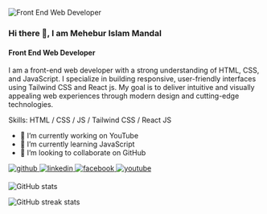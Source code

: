 ![Front End Web Developer](https://media.licdn.com/dms/image/v2/D5616AQHp8FU6EzVgPw/profile-displaybackgroundimage-shrink_350_1400/profile-displaybackgroundimage-shrink_350_1400/0/1723699430698?e=1729123200&v=beta&t=syHJMSNHCfTH2rIgAPfPuat0nBCpp9ANtkTXzEW5zqI)

### Hi there 👋, I am Mehebur Islam Mandal
#### Front End Web Developer
I am a front-end web developer with a strong understanding of HTML, CSS, and JavaScript. I specialize in building responsive, user-friendly interfaces using Tailwind CSS and React js. My goal is to deliver intuitive and visually appealing web experiences through modern design and cutting-edge technologies.

Skills: HTML / CSS / JS / Tailwind CSS / React JS

- 🔭 I’m currently working on YouTube 
- 🌱 I’m currently learning JavaScript 
- 👯 I’m looking to collaborate on GitHub 


<a href="https://github.com/MeheburIslamMandal" target="_blank">
<img src=https://img.shields.io/badge/github-%2324292e.svg?&style=for-the-badge&logo=github&logoColor=white alt=github style="margin-bottom: 5px;" />
</a>
<a href="https://linkedin.com/in/MeheburIslamMandal" target="_blank">
<img src=https://img.shields.io/badge/linkedin-%231E77B5.svg?&style=for-the-badge&logo=linkedin&logoColor=white alt=linkedin style="margin-bottom: 5px;" />
</a>
<a href="https://www.facebook.com/MeheburIslamMandal.fb" target="_blank">
<img src=https://img.shields.io/badge/facebook-%232E87FB.svg?&style=for-the-badge&logo=facebook&logoColor=white alt=facebook style="margin-bottom: 5px;" />
</a>
<a href="https://www.youtube.com/user/MeheburIslamMandal" target="_blank">
<img src=https://img.shields.io/badge/youtube-%23EE4831.svg?&style=for-the-badge&logo=youtube&logoColor=white alt=youtube style="margin-bottom: 5px;" />
</a>  

![GitHub stats](https://github-readme-stats.vercel.app/api?username=MeheburIslamMandal&show_icons=true)  

![GitHub streak stats](https://streak-stats.demolab.com/?user=MeheburIslamMandal)  

